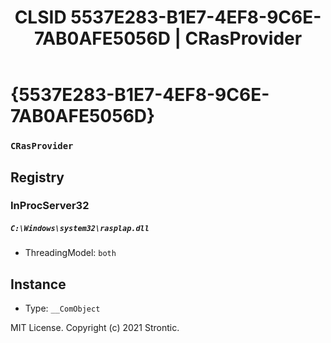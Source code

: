 ﻿---
title: "CLSID 5537E283-B1E7-4EF8-9C6E-7AB0AFE5056D | CRasProvider"
excerpt: What is COM-Object CLSID 5537E283-B1E7-4EF8-9C6E-7AB0AFE5056D?
---

# {5537E283-B1E7-4EF8-9C6E-7AB0AFE5056D}

### `CRasProvider`

## Registry


### InProcServer32

##### `C:\Windows\system32\rasplap.dll`
* ThreadingModel: `both`

## Instance

* Type: `__ComObject`

MIT License. Copyright (c) 2021 Strontic.


